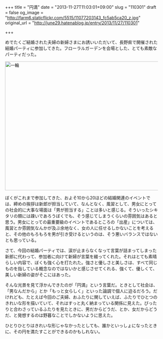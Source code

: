+++
title = "円満"
date = "2013-11-27T11:03:01+09:00"
slug = "110301"
draft = false
og_image = "http://farm6.staticflickr.com/5515/11077203143_fc5ab5ca20_z.jpg"
original_url = "http://june29.hatenablog.jp/entry/2013/11/27/110301"

+++

<p>めでたくご結婚された夫婦の新婦さまにお誘いいただいて、長野県で開催された結婚パーティに参加してきた。フローラルガーデンを会場とした、とても素敵なパーティだった。</p>
<p><a href="http://www.flickr.com/photos/june29/11077203143/" title="一輪 by june29, on Flickr"><img src="http://farm6.staticflickr.com/5515/11077203143_fc5ab5ca20_z.jpg" width="640" height="426" alt="一輪"></a></p>
<p>ぼくがこれまで参加してきた、およそ10から20ほどの結婚関連のイベントでは、締めの挨拶は新郎が担当していて、なんとなく、風習として、男女にとっての社会的に大事な場面は「男が担当する」ことは多いと感じる。そういったシキタリの類には疎いであろうぼくでも、そう感じてしまうくらいの雰囲気はあると思う。男女にとっての最重要級のイベントであるところの「出産」については、風習とか雰囲気なんかが及ぶ余地なく、女の人に任せるしかないことを考えると、その他のもろもろを男が引き受けるというのは、そう悪いバランスではないとも思っている。</p>
<p>さて、今回の結婚パーティでは、涙が止まらなくなって言葉が詰まってしまった新郎に代わって、参加者に向けて新婦が言葉を綴ってくれた。それはとても素晴らしい内容で、ぼくも強く心を打たれた。強さと優しさと美しさは、すべて同じものを指している概念なのではないかと感じさせてくれる、強くて、優しくて、美しい新婦の姿がそこにはあった。</p>
<p>そんな光景を見て浮かんできたのが「円満」という言葉だ。ときとして社会は、「男なんだから」とか「もっと女らしく」といった論調で個人に迫るだろう。だけれども、たとえば今回のご夫婦、おふたりに関していえば、ふたりでひとつのきれいな形を描いていて、それはすっと丸く納まっている関係に見えた。ぴったりと合わさっているふたりを見たときに、男だからどうだ、とか、女だからどうだ、と発想するのは野暮なことでしかないように思えた。</p>
<p>ひとりひとりはきれいな形じゃなかったとしても、誰かといっしょになったときに、その円を満たすことができるのかもしれない。</p>